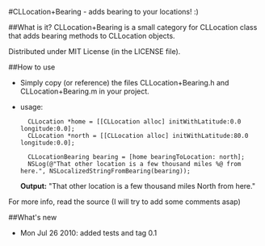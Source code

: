 #CLLocation+Bearing - adds bearing to your locations! :)

##What is it?
CLLocation+Bearing is a small category for CLLocation class that adds bearing methods to CLLocation objects. 

Distributed under MIT License (in the LICENSE file).

##How to use

- Simply copy (or reference) the files CLLocation+Bearing.h and CLLocation+Bearing.m in your project.

- usage:

		CLLocation *home = [[CLLocation alloc] initWithLatitude:0.0 longitude:0.0];
		CLLocation *north = [[CLLocation alloc] initWithLatitude:80.0 longitude:0.0];
		
		CLLocationBearing bearing = [home bearingToLocation: north];
		NSLog(@"That other location is a few thousand miles %@ from here.", NSLocalizedStringFromBearing(bearing));
		
		
	**Output:** "That other location is a few thousand miles North from here."
	
For more info, read the source (I will try to add some comments asap)

##What's new

* Mon Jul 26 2010: added tests and tag 0.1